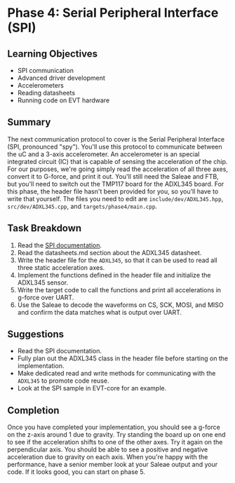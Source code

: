 # Phase 4: Serial Peripheral Interface (SPI) 

## Learning Objectives
- SPI communication
- Advanced driver development
- Accelerometers
- Reading datasheets
- Running code on EVT hardware

## Summary
The next communication protocol to cover is the Serial Peripheral Interface 
(SPI, pronounced "spy"). You'll use this protocol to communicate between the uC 
and a 3-axis accelerometer. An accelerometer is an special integrated circuit 
(IC) that is capable of sensing the acceleration of the chip. For our purposes, 
we're going simply read the acceleration of all three axes, convert it to 
G-force, and print it out. You'll still need the Saleae and FTB, but you'll 
need to switch out the TMP117 board for the ADXL345 board. For this phase, the 
header file hasn't been provided for you, so you'll have to write that 
yourself. The files you need to edit are `include/dev/ADXL345.hpp`,
`src/dev/ADXL345.cpp`, and `targets/phase4/main.cpp`. 

## Task Breakdown
1. Read the [SPI documentation](
https://sites.google.com/g.rit.edu/evt-home-page/firmware-team/communication-protocols/serial-peripheral-interface-spi?authuser=0).
2. Read the datasheets.md section about the ADXL345 datasheet.
3. Write the header file for the `ADXL345`, so that it can be used to read all 
three static acceleration axes.
4. Implement the functions defined in the header file and initialize the ADXL345 sensor.
5. Write the target code to call the functions and print all accelerations in g-force over UART.
6. Use the Saleae to decode the waveforms on CS, SCK, MOSI, and MISO and confirm
the data matches what is output over UART.

## Suggestions

- Read the SPI documentation.
- Fully plan out the ADXL345 class in the header file before starting on the
  implementation.
- Make dedicated read and write methods for communicating with the `ADXL345` to 
  promote code reuse. 
- Look at the SPI sample in EVT-core for an example.

## Completion
Once you have completed your implementation, you should see a g-force on the 
z-axis around 1 due to gravity. Try standing the board up on one end 
to see if the acceleration shifts to one of the other axes. Try it again on the 
perpendicular axis. You should be able to see a positive and negative 
acceleration due to gravity on each axis. When you're happy with the 
performance, have a senior member look at your Saleae output and your code. If 
it looks good, you can start on phase 5.